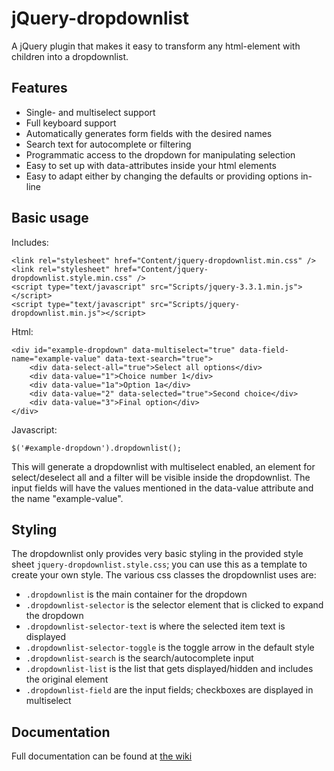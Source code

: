 ﻿# jQuery-dropdownlist

A jQuery plugin that makes it easy to transform any html-element with children into a dropdownlist.

## Features

- Single- and multiselect support
- Full keyboard support
- Automatically generates form fields with the desired names
- Search text for autocomplete or filtering
- Programmatic access to the dropdown for manipulating selection
- Easy to set up with data-attributes inside your html elements
- Easy to adapt either by changing the defaults or providing options in-line

## Basic usage

Includes:

```
<link rel="stylesheet" href="Content/jquery-dropdownlist.min.css" />
<link rel="stylesheet" href="Content/jquery-dropdownlist.style.min.css" />
<script type="text/javascript" src="Scripts/jquery-3.3.1.min.js"></script>
<script type="text/javascript" src="Scripts/jquery-dropdownlist.min.js"></script>
```

Html:

```
<div id="example-dropdown" data-multiselect="true" data-field-name="example-value" data-text-search="true">
    <div data-select-all="true">Select all options</div>
    <div data-value="1">Choice number 1</div>
    <div data-value="1a">Option 1a</div>
    <div data-value="2" data-selected="true">Second choice</div>
    <div data-value="3">Final option</div>
</div>
```

Javascript:

```
$('#example-dropdown').dropdownlist();
```

This will generate a dropdownlist with multiselect enabled, an element for select/deselect all and a filter will be visible inside the dropdownlist.
The input fields will have the values mentioned in the data-value attribute and the name "example-value".

## Styling

The dropdownlist only provides very basic styling in the provided style sheet `jquery-dropdownlist.style.css`; you can use this as a template
to create your own style. The various css classes the dropdownlist uses are:

- `.dropdownlist` is the main container for the dropdown
- `.dropdownlist-selector` is the selector element that is clicked to expand the dropdown
- `.dropdownlist-selector-text` is where the selected item text is displayed
- `.dropdownlist-selector-toggle` is the toggle arrow in the default style
- `.dropdownlist-search` is the search/autocomplete input
- `.dropdownlist-list` is the list that gets displayed/hidden and includes the original element
- `.dropdownlist-field` are the input fields; checkboxes are displayed in multiselect

## Documentation

Full documentation can be found at [the wiki](https://github.com/maikelbos0/VDT/wiki)